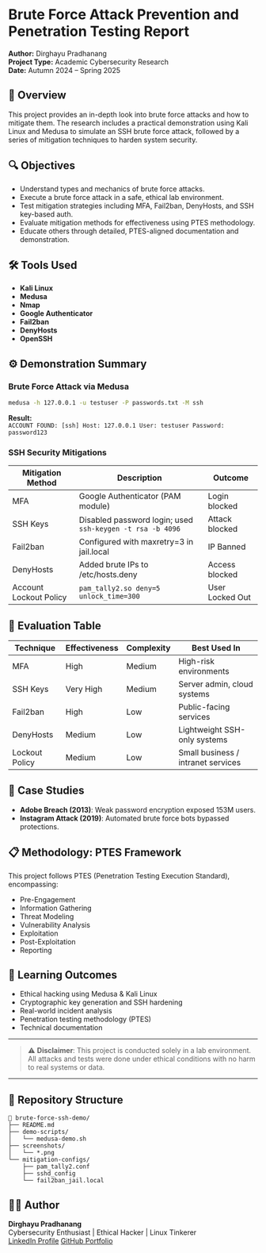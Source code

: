 # Brute Force Attack Prevention and Penetration Testing Report

**Author:** Dirghayu Pradhanang  
**Project Type:** Academic Cybersecurity Research  
**Date:** Autumn 2024 – Spring 2025  

## 📘 Overview

This project provides an in-depth look into brute force attacks and how to mitigate them. The research includes a practical demonstration using Kali Linux and Medusa to simulate an SSH brute force attack, followed by a series of mitigation techniques to harden system security.

## 🔍 Objectives

- Understand types and mechanics of brute force attacks.
- Execute a brute force attack in a safe, ethical lab environment.
- Test mitigation strategies including MFA, Fail2ban, DenyHosts, and SSH key-based auth.
- Evaluate mitigation methods for effectiveness using PTES methodology.
- Educate others through detailed, PTES-aligned documentation and demonstration.

## 🛠️ Tools Used

- **Kali Linux**
- **Medusa**
- **Nmap**
- **Google Authenticator**
- **Fail2ban**
- **DenyHosts**
- **OpenSSH**

## ⚙️ Demonstration Summary

### Brute Force Attack via Medusa
```bash
medusa -h 127.0.0.1 -u testuser -P passwords.txt -M ssh
```
**Result:**  
`ACCOUNT FOUND: [ssh] Host: 127.0.0.1 User: testuser Password: password123`

### SSH Security Mitigations

| Mitigation Method        | Description                                               | Outcome           |
|--------------------------|-----------------------------------------------------------|-------------------|
| MFA                      | Google Authenticator (PAM module)                         | Login blocked     |
| SSH Keys                 | Disabled password login; used `ssh-keygen -t rsa -b 4096` | Attack blocked    |
| Fail2ban                 | Configured with maxretry=3 in jail.local                  | IP Banned         |
| DenyHosts                | Added brute IPs to /etc/hosts.deny                        | Access blocked    |
| Account Lockout Policy   | `pam_tally2.so deny=5 unlock_time=300`                    | User Locked Out   |

## 🧪 Evaluation Table

| Technique     | Effectiveness | Complexity | Best Used In                         |
|---------------|---------------|------------|--------------------------------------|
| MFA           | High          | Medium     | High-risk environments               |
| SSH Keys      | Very High     | Medium     | Server admin, cloud systems          |
| Fail2ban      | High          | Low        | Public-facing services               |
| DenyHosts     | Medium        | Low        | Lightweight SSH-only systems         |
| Lockout Policy| Medium        | Low        | Small business / intranet services   |

## 🧠 Case Studies

- **Adobe Breach (2013)**: Weak password encryption exposed 153M users.
- **Instagram Attack (2019)**: Automated brute force bots bypassed protections.

## 📋 Methodology: PTES Framework

This project follows PTES (Penetration Testing Execution Standard), encompassing:
- Pre-Engagement
- Information Gathering
- Threat Modeling
- Vulnerability Analysis
- Exploitation
- Post-Exploitation
- Reporting

## 📖 Learning Outcomes

- Ethical hacking using Medusa & Kali Linux
- Cryptographic key generation and SSH hardening
- Real-world incident analysis
- Penetration testing methodology (PTES)
- Technical documentation

---

> ⚠️ **Disclaimer**: This project is conducted solely in a lab environment. All attacks and tests were done under ethical conditions with no harm to real systems or data.

---

## 📁 Repository Structure

```
📂 brute-force-ssh-demo/
├── README.md
├── demo-scripts/
│   └── medusa-demo.sh
├── screenshots/
│   └── *.png
└── mitigation-configs/
    ├── pam_tally2.conf
    ├── sshd_config
    └── fail2ban_jail.local
```

## 🧑‍💻 Author

**Dirghayu Pradhanang**  
Cybersecurity Enthusiast | Ethical Hacker | Linux Tinkerer  
[LinkedIn Profile](https://www.linkedin.com/in/dirghayu-pradhanang/) 
[GitHub Portfolio](https://github.com/Drgauz) 
